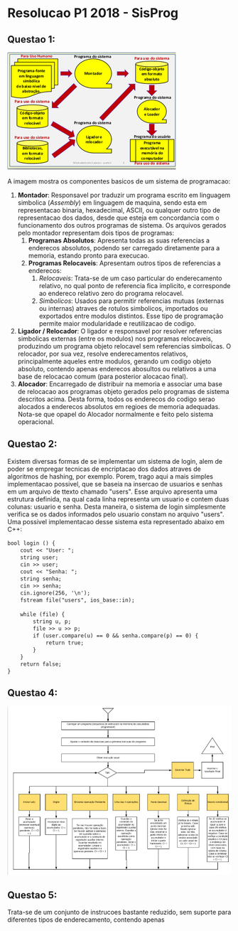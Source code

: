 # Resolucao P1 2018 - SisProg

## Questao 1:
![Questao 1 - Solucao](./Questao1.png)

A imagem mostra os componentes basicos de um sistema de programacao:
1. **Montador**: Responsavel por traduzir um programa escrito em linguagem simbolica (*Assembly*) em linguagem de maquina, sendo esta em representacao binaria, hexadecimal, ASCII, ou qualquer outro tipo de representacao dos dados, desde que esteja em concordancia com o funcionamento dos outros programas de sistema. Os arquivos gerados pelo montador representam dois tipos de programas:
	1. **Programas Absolutos**: Apresenta todas as suas referencias a enderecos absolutos, podendo ser carregado diretamente para a memoria, estando pronto para execucao.
	2. **Programas Relocaveis**: Apresentam outros tipos de referencias a enderecos:
		1. *Relocaveis*: Trata-se de um caso particular do enderecamento relativo, no qual ponto de referencia fica implicito, e corresponde ao endereco relativo zero do programa relocavel.
		2. *Simbolicos*: Usados para permitir referencias mutuas (externas ou internas) atraves de rotulos simbolicos, importados ou exportados entre modulos distintos.
Esse tipo de programação permite maior modularidade e reutilizacao de codigo.
2. **Ligador / Relocador**: O ligador e responsavel por resolver referencias simbolicas externas (entre os modulos) nos programas relocaveis, produzindo um programa objeto relocavel sem referencias simbolicas. O relocador, por sua vez, resolve enderecamentos relativos, principalmente aqueles entre modulos, gerando um codigo objeto absoluto, contendo apenas enderecos abosultos ou relativos a uma base de relocacao comum (para posterior alocacao final).
3. **Alocador**: Encarregado de distribuir na memoria e associar uma base de relocacao aos programas objeto gerados pelo programas de sistema descritos acima. Desta forma, todos os enderecos do codigo serao alocados a enderecos absolutos em regioes de memoria adequadas. Nota-se que opapel do Alocador normalmente e feito pelo sistema operacional.

## Questao 2:
Existem diversas formas de se implementar um sistema de login, alem de poder se empregar tecnicas de encriptacao dos dados atraves de algoritmos de hashing, por exemplo. Porem, trago aqui a mais simples implementacao possivel, que se baseia na insercao de usuarios e senhas em um arquivo de ttexto chamado "users". Esse arquivo apresenta uma estrutura definida, na qual cada linha representa um usuario e contem duas colunas: usuario e senha. Desta maneira, o sistema de login simplesmente verifica se os dados informados pelo usuario constam no arquivo "users". Uma possivel implementacao desse sistema esta representado abaixo em C++:

	bool login () {
		cout << "User: ";
		string user;
		cin >> user;
		cout << "Senha: ";
		string senha;
		cin >> senha;
		cin.ignore(256, '\n');
		fstream file("users", ios_base::in);
		
		while (file) {
			string u, p;
			file >> u >> p;
			if (user.compare(u) == 0 && senha.compare(p) == 0) {
				return true;
			}
		}
		return false;
	}

## Questao 4:
![Questao 4 - Solucao](./Questao4.png)


## Questao 5:
Trata-se de um conjunto de instrucoes bastante reduzido, sem suporte para diferentes tipos de enderecamento, contendo apenas 

